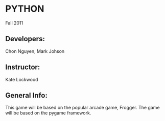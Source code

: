 PYTHON
======
Fall 2011

Developers:
-----------
Chon Nguyen, Mark Johson

Instructor:
-----------
Kate Lockwood

General Info:
-------------
This game will be based on the popular arcade game, Frogger.
The game will be based on the pygame framework.

